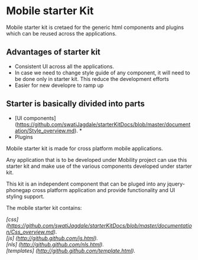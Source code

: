 Mobile starter Kit
================================

Mobile starter kit is cretaed for the generic html components and plugins which can be reused across 
the applications.

Advantages of starter kit
-----------------------------
* Consistent UI across all the applications.
* In case we need to change style guide of any component, it will need to be done only in starter kit. This reduce the development efforts
* Easier for new developre to ramp up

Starter is basically divided into parts
---------------------------------------
* [UI components] (https://github.com/swatiJagdale/starterKitDocs/blob/master/documentation/Style_overview.md). *
* Plugins

Mobile starter kit is made for cross platform mobile applications.

Any application that is to be developed under Mobility project can use this starter kit 
and make use of the various components developed under starter kit.

This kit is an independent component that can be pluged into any 
jquery-phonegap cross platform application and provide functionality and UI styling support.


The mobile starter kit contains:

*[css] (https://github.com/swatiJagdale/starterKitDocs/blob/master/documentation/Css_overview.md).*  
*[js] (http://github.github.com/js.html).*      
*[nls] (http://github.github.com/nls.html).*  
*[templates] (http://github.github.com/template.html).*  




